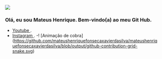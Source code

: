 ![](https://github-readme-stats.vercel.app/api?username=mateushenriquefonsecaxavierdasilva&show_icons=true&theme=dracula&include_all_commits=true&count_private=true)
### Olá, eu sou Mateus Henrique. Bem-vindo(a) ao meu Git Hub.  
- [ Youtube ](https://www.youtube.com/channel/UClAIWVdFVyuP6H3DwXmFy_g).
- [ Instagram ](https://www.instagram.com/mateus.henrique.10/).
-! [Animação de cobra] (https://github.com/mateushenriquefonsecaxavierdasilva/mateushenriquefonsecaxavierdasilva/blob/output/github-contribution-grid-snake.svg)
</div>
